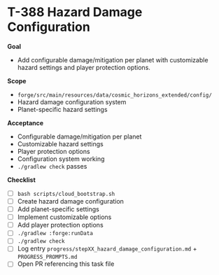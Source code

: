 # T-388 Hazard Damage Configuration

**Goal**

- Add configurable damage/mitigation per planet with customizable hazard settings and player protection options.

**Scope**

- `forge/src/main/resources/data/cosmic_horizons_extended/config/`
- Hazard damage configuration system
- Planet-specific hazard settings

**Acceptance**

- Configurable damage/mitigation per planet
- Customizable hazard settings
- Player protection options
- Configuration system working
- `./gradlew check` passes

**Checklist**

- [ ] `bash scripts/cloud_bootstrap.sh`
- [ ] Create hazard damage configuration
- [ ] Add planet-specific settings
- [ ] Implement customizable options
- [ ] Add player protection options
- [ ] `./gradlew :forge:runData`
- [ ] `./gradlew check`
- [ ] Log entry `progress/stepXX_hazard_damage_configuration.md` + `PROGRESS_PROMPTS.md`
- [ ] Open PR referencing this task file
